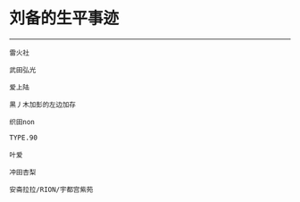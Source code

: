 # 刘备的生平事迹


<!--more-->



---

```
雷火社
```
```
武田弘光
```
```
爱上陆
```
```
黒丿木加彭的左边加存
```
```
织田non
```
```
TYPE.90
```
```
叶爱
```
```
冲田杏梨
```
```
安斋拉拉/RION/宇都宫紫苑
```



